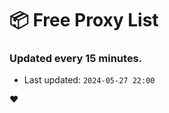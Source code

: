 # :package: Free Proxy List
### Updated every 15 minutes.

- Last updated: `2024-05-27 22:00`

:heart:
